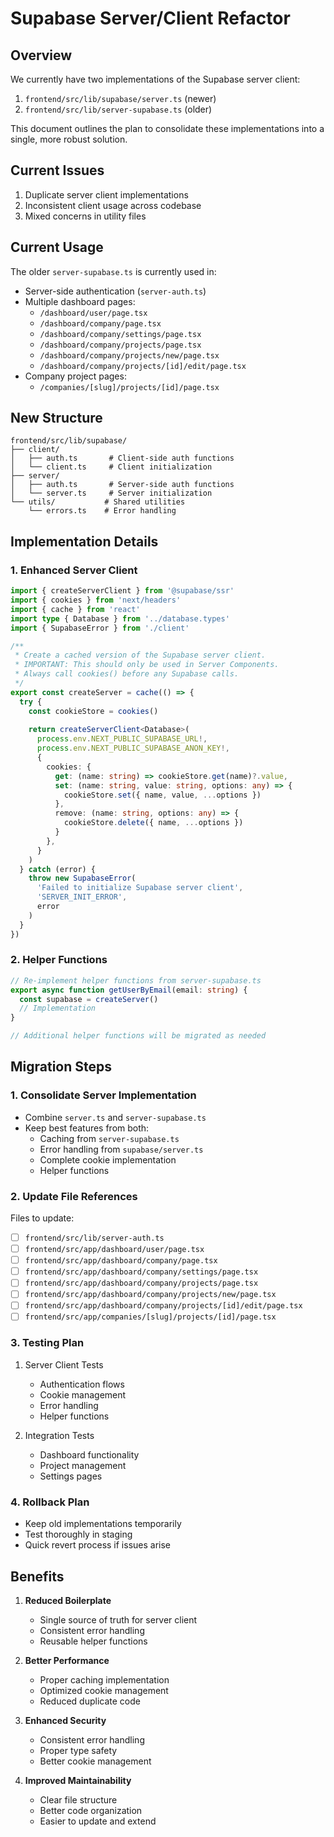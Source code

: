# Supabase Server/Client Refactor

## Overview
We currently have two implementations of the Supabase server client:
1. `frontend/src/lib/supabase/server.ts` (newer)
2. `frontend/src/lib/server-supabase.ts` (older)

This document outlines the plan to consolidate these implementations into a single, more robust solution.

## Current Issues
1. Duplicate server client implementations
2. Inconsistent client usage across codebase
3. Mixed concerns in utility files

## Current Usage
The older `server-supabase.ts` is currently used in:
- Server-side authentication (`server-auth.ts`)
- Multiple dashboard pages:
  - `/dashboard/user/page.tsx`
  - `/dashboard/company/page.tsx`
  - `/dashboard/company/settings/page.tsx`
  - `/dashboard/company/projects/page.tsx`
  - `/dashboard/company/projects/new/page.tsx`
  - `/dashboard/company/projects/[id]/edit/page.tsx`
- Company project pages:
  - `/companies/[slug]/projects/[id]/page.tsx`

## New Structure
```
frontend/src/lib/supabase/
├── client/
│   ├── auth.ts       # Client-side auth functions
│   └── client.ts     # Client initialization
├── server/
│   ├── auth.ts       # Server-side auth functions
│   └── server.ts     # Server initialization
└── utils/           # Shared utilities
    └── errors.ts    # Error handling
```

## Implementation Details

### 1. Enhanced Server Client
```typescript
import { createServerClient } from '@supabase/ssr'
import { cookies } from 'next/headers'
import { cache } from 'react'
import type { Database } from '../database.types'
import { SupabaseError } from './client'

/**
 * Create a cached version of the Supabase server client.
 * IMPORTANT: This should only be used in Server Components.
 * Always call cookies() before any Supabase calls.
 */
export const createServer = cache(() => {
  try {
    const cookieStore = cookies()
    
    return createServerClient<Database>(
      process.env.NEXT_PUBLIC_SUPABASE_URL!,
      process.env.NEXT_PUBLIC_SUPABASE_ANON_KEY!,
      {
        cookies: {
          get: (name: string) => cookieStore.get(name)?.value,
          set: (name: string, value: string, options: any) => {
            cookieStore.set({ name, value, ...options })
          },
          remove: (name: string, options: any) => {
            cookieStore.delete({ name, ...options })
          }
        },
      }
    )
  } catch (error) {
    throw new SupabaseError(
      'Failed to initialize Supabase server client',
      'SERVER_INIT_ERROR',
      error
    )
  }
})
```

### 2. Helper Functions
```typescript
// Re-implement helper functions from server-supabase.ts
export async function getUserByEmail(email: string) {
  const supabase = createServer()
  // Implementation
}

// Additional helper functions will be migrated as needed
```

## Migration Steps

### 1. Consolidate Server Implementation
- Combine `server.ts` and `server-supabase.ts`
- Keep best features from both:
  - Caching from `server-supabase.ts`
  - Error handling from `supabase/server.ts`
  - Complete cookie implementation
  - Helper functions

### 2. Update File References
Files to update:
- [ ] `frontend/src/lib/server-auth.ts`
- [ ] `frontend/src/app/dashboard/user/page.tsx`
- [ ] `frontend/src/app/dashboard/company/page.tsx`
- [ ] `frontend/src/app/dashboard/company/settings/page.tsx`
- [ ] `frontend/src/app/dashboard/company/projects/page.tsx`
- [ ] `frontend/src/app/dashboard/company/projects/new/page.tsx`
- [ ] `frontend/src/app/dashboard/company/projects/[id]/edit/page.tsx`
- [ ] `frontend/src/app/companies/[slug]/projects/[id]/page.tsx`

### 3. Testing Plan
1. Server Client Tests
   - Authentication flows
   - Cookie management
   - Error handling
   - Helper functions

2. Integration Tests
   - Dashboard functionality
   - Project management
   - Settings pages

### 4. Rollback Plan
- Keep old implementations temporarily
- Test thoroughly in staging
- Quick revert process if issues arise

## Benefits
1. **Reduced Boilerplate**
   - Single source of truth for server client
   - Consistent error handling
   - Reusable helper functions

2. **Better Performance**
   - Proper caching implementation
   - Optimized cookie management
   - Reduced duplicate code

3. **Enhanced Security**
   - Consistent error handling
   - Proper type safety
   - Better cookie management

4. **Improved Maintainability**
   - Clear file structure
   - Better code organization
   - Easier to update and extend

